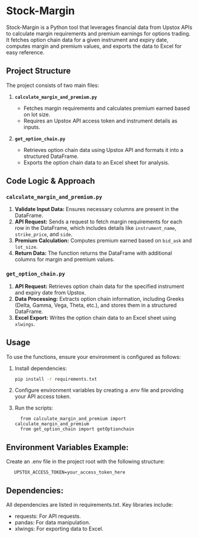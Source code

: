 # Stock-Margin

Stock-Margin is a Python tool that leverages financial data from Upstox APIs to calculate margin requirements and premium earnings for options trading. It fetches option chain data for a given instrument and expiry date, computes margin and premium values, and exports the data to Excel for easy reference.

## Project Structure

The project consists of two main files:

1. **`calculate_margin_and_premium.py`**  
   - Fetches margin requirements and calculates premium earned based on lot size.
   - Requires an Upstox API access token and instrument details as inputs.

2. **`get_option_chain.py`**
   - Retrieves option chain data using Upstox API and formats it into a structured DataFrame.
   - Exports the option chain data to an Excel sheet for analysis.

## Code Logic & Approach

### `calculate_margin_and_premium.py`

1. **Validate Input Data:** Ensures necessary columns are present in the DataFrame.
2. **API Request:** Sends a request to fetch margin requirements for each row in the DataFrame, which includes details like `instrument_name`, `strike_price`, and `side`.
3. **Premium Calculation:** Computes premium earned based on `bid_ask` and `lot_size`.
4. **Return Data:** The function returns the DataFrame with additional columns for margin and premium values.

### `get_option_chain.py`

1. **API Request:** Retrieves option chain data for the specified instrument and expiry date from Upstox.
2. **Data Processing:** Extracts option chain information, including Greeks (Delta, Gamma, Vega, Theta, etc.), and stores them in a structured DataFrame.
3. **Excel Export:** Writes the option chain data to an Excel sheet using `xlwings`.

## Usage

To use the functions, ensure your environment is configured as follows:

1. Install dependencies:
   ```bash
   pip install -r requirements.txt

2. Configure environment variables by creating a .env file and providing your API access token.

3. Run the scripts:
     ```
       from calculate_margin_and_premium import calculate_margin_and_premium
       from get_option_chain import getOptionchain

## Environment Variables Example:
   Create an .env file in the project root with the following structure:

       UPSTOX_ACCESS_TOKEN=your_access_token_here


## Dependencies:
   All dependencies are listed in requirements.txt. Key libraries include:
   
   *  requests: For API requests.
   *  pandas: For data manipulation.
   *  xlwings: For exporting data to Excel.

